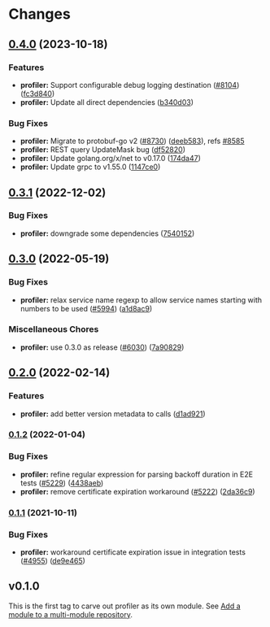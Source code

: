 # Changes

## [0.4.0](https://github.com/googleapis/google-cloud-go/compare/profiler/v0.3.1...profiler/v0.4.0) (2023-10-18)


### Features

* **profiler:** Support configurable debug logging destination ([#8104](https://github.com/googleapis/google-cloud-go/issues/8104)) ([fc3d840](https://github.com/googleapis/google-cloud-go/commit/fc3d84058b8932152408bc3ee0a5584dfe0b0c19))
* **profiler:** Update all direct dependencies ([b340d03](https://github.com/googleapis/google-cloud-go/commit/b340d030f2b52a4ce48846ce63984b28583abde6))


### Bug Fixes

* **profiler:** Migrate to protobuf-go v2 ([#8730](https://github.com/googleapis/google-cloud-go/issues/8730)) ([deeb583](https://github.com/googleapis/google-cloud-go/commit/deeb58308cbbb033e46d478b4dc8766c6689e71e)), refs [#8585](https://github.com/googleapis/google-cloud-go/issues/8585)
* **profiler:** REST query UpdateMask bug ([df52820](https://github.com/googleapis/google-cloud-go/commit/df52820b0e7721954809a8aa8700b93c5662dc9b))
* **profiler:** Update golang.org/x/net to v0.17.0 ([174da47](https://github.com/googleapis/google-cloud-go/commit/174da47254fefb12921bbfc65b7829a453af6f5d))
* **profiler:** Update grpc to v1.55.0 ([1147ce0](https://github.com/googleapis/google-cloud-go/commit/1147ce02a990276ca4f8ab7a1ab65c14da4450ef))

## [0.3.1](https://github.com/googleapis/google-cloud-go/compare/profiler/v0.3.0...profiler/v0.3.1) (2022-12-02)


### Bug Fixes

* **profiler:** downgrade some dependencies ([7540152](https://github.com/googleapis/google-cloud-go/commit/754015236d5af7c82a75da218b71a87b9ead6eb5))

## [0.3.0](https://github.com/googleapis/google-cloud-go/compare/profiler/v0.2.0...profiler/v0.3.0) (2022-05-19)


### Bug Fixes

* **profiler:** relax service name regexp to allow service names starting with numbers to be used ([#5994](https://github.com/googleapis/google-cloud-go/issues/5994)) ([a1d8ac9](https://github.com/googleapis/google-cloud-go/commit/a1d8ac99b714d7df4923acbb794dbe04ce748013))


### Miscellaneous Chores

* **profiler:** use 0.3.0 as release ([#6030](https://github.com/googleapis/google-cloud-go/issues/6030)) ([7a90829](https://github.com/googleapis/google-cloud-go/commit/7a90829b62843a2cd38e6c1dfac35c137d33a40c))

## [0.2.0](https://github.com/googleapis/google-cloud-go/compare/profiler/v0.1.2...profiler/v0.2.0) (2022-02-14)


### Features

* **profiler:** add better version metadata to calls ([d1ad921](https://github.com/googleapis/google-cloud-go/commit/d1ad921d0322e7ce728ca9d255a3cf0437d26add))

### [0.1.2](https://www.github.com/googleapis/google-cloud-go/compare/profiler/v0.1.1...profiler/v0.1.2) (2022-01-04)


### Bug Fixes

* **profiler:** refine regular expression for parsing backoff duration in E2E tests ([#5229](https://www.github.com/googleapis/google-cloud-go/issues/5229)) ([4438aeb](https://www.github.com/googleapis/google-cloud-go/commit/4438aebca2ec01d4dbf22287aa651937a381e043))
* **profiler:** remove certificate expiration workaround ([#5222](https://www.github.com/googleapis/google-cloud-go/issues/5222)) ([2da36c9](https://www.github.com/googleapis/google-cloud-go/commit/2da36c95f44d5f88fd93cd949ab78823cea74fe7))

### [0.1.1](https://www.github.com/googleapis/google-cloud-go/compare/profiler/v0.1.0...profiler/v0.1.1) (2021-10-11)


### Bug Fixes

* **profiler:** workaround certificate expiration issue in integration tests ([#4955](https://www.github.com/googleapis/google-cloud-go/issues/4955)) ([de9e465](https://www.github.com/googleapis/google-cloud-go/commit/de9e465bea8cd0580c45e87d2cbc2b610615b363))

## v0.1.0

This is the first tag to carve out profiler as its own module. See
[Add a module to a multi-module repository](https://github.com/golang/go/wiki/Modules#is-it-possible-to-add-a-module-to-a-multi-module-repository).

